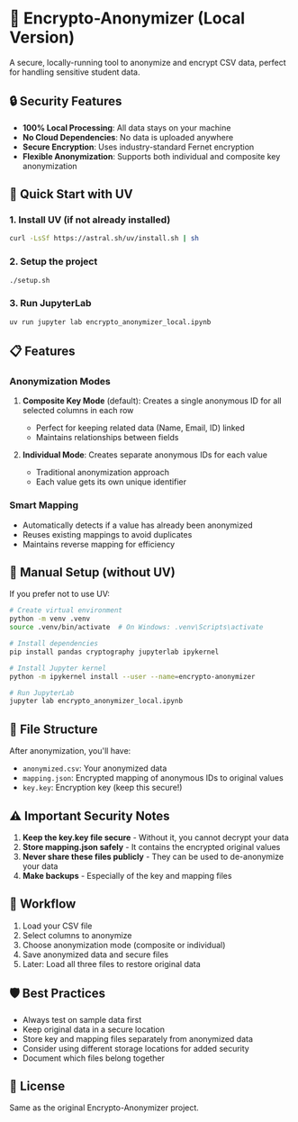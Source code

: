 # 🔐 Encrypto-Anonymizer (Local Version)

A secure, locally-running tool to anonymize and encrypt CSV data, perfect for handling sensitive student data.

## 🔒 Security Features

- **100% Local Processing**: All data stays on your machine
- **No Cloud Dependencies**: No data is uploaded anywhere
- **Secure Encryption**: Uses industry-standard Fernet encryption
- **Flexible Anonymization**: Supports both individual and composite key anonymization

## 🚀 Quick Start with UV

### 1. Install UV (if not already installed)
```bash
curl -LsSf https://astral.sh/uv/install.sh | sh
```

### 2. Setup the project
```bash
./setup.sh
```

### 3. Run JupyterLab
```bash
uv run jupyter lab encrypto_anonymizer_local.ipynb
```

## 📋 Features

### Anonymization Modes

1. **Composite Key Mode** (default): Creates a single anonymous ID for all selected columns in each row
   - Perfect for keeping related data (Name, Email, ID) linked
   - Maintains relationships between fields

2. **Individual Mode**: Creates separate anonymous IDs for each value
   - Traditional anonymization approach
   - Each value gets its own unique identifier

### Smart Mapping

- Automatically detects if a value has already been anonymized
- Reuses existing mappings to avoid duplicates
- Maintains reverse mapping for efficiency

## 🔧 Manual Setup (without UV)

If you prefer not to use UV:

```bash
# Create virtual environment
python -m venv .venv
source .venv/bin/activate  # On Windows: .venv\Scripts\activate

# Install dependencies
pip install pandas cryptography jupyterlab ipykernel

# Install Jupyter kernel
python -m ipykernel install --user --name=encrypto-anonymizer

# Run JupyterLab
jupyter lab encrypto_anonymizer_local.ipynb
```

## 📁 File Structure

After anonymization, you'll have:
- `anonymized.csv`: Your anonymized data
- `mapping.json`: Encrypted mapping of anonymous IDs to original values
- `key.key`: Encryption key (keep this secure!)

## ⚠️ Important Security Notes

1. **Keep the key.key file secure** - Without it, you cannot decrypt your data
2. **Store mapping.json safely** - It contains the encrypted original values
3. **Never share these files publicly** - They can be used to de-anonymize your data
4. **Make backups** - Especially of the key and mapping files

## 🔄 Workflow

1. Load your CSV file
2. Select columns to anonymize
3. Choose anonymization mode (composite or individual)
4. Save anonymized data and secure files
5. Later: Load all three files to restore original data

## 🛡️ Best Practices

- Always test on sample data first
- Keep original data in a secure location
- Store key and mapping files separately from anonymized data
- Consider using different storage locations for added security
- Document which files belong together

## 📝 License

Same as the original Encrypto-Anonymizer project.
